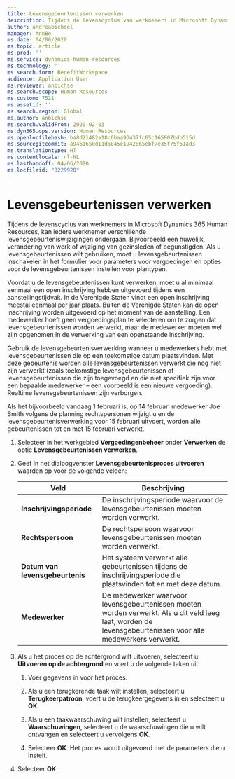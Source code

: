 ```yaml
---
title: Levensgebeurtenissen verwerken
description: Tijdens de levenscyclus van werknemers in Microsoft Dynamics 365 Human Resources, kan iedere werknemer verschillende levensgebeurteniswijzigingen ondergaan.
author: andreabichsel
manager: AnnBe
ms.date: 04/06/2020
ms.topic: article
ms.prod: ''
ms.service: dynamics-human-resources
ms.technology: ''
ms.search.form: BenefitWorkspace
audience: Application User
ms.reviewer: anbichse
ms.search.scope: Human Resources
ms.custom: 7521
ms.assetid: ''
ms.search.region: Global
ms.author: anbichse
ms.search.validFrom: 2020-02-03
ms.dyn365.ops.version: Human Resources
ms.openlocfilehash: ba8d21482a18c6baa93437fc65c165907bdb515d
ms.sourcegitcommit: a9461650d11d6845e1942865ebf7e35f75f61ad3
ms.translationtype: HT
ms.contentlocale: nl-NL
ms.lasthandoff: 04/06/2020
ms.locfileid: "3229920"
---
```

# <a name="process-life-events"></a>Levensgebeurtenissen verwerken

Tijdens de levenscyclus van werknemers in Microsoft Dynamics 365 Human Resources, kan iedere werknemer verschillende levensgebeurteniswijzigingen ondergaan. Bijvoorbeeld een huwelijk, verandering van werk of wijziging van gezinsleden of begunstigden. Als u levensgebeurtenissen wilt gebruiken, moet u levensgebeurtenissen inschakelen in het formulier voor parameters voor vergoedingen en opties voor de levensgebeurtenissen instellen voor plantypen.

Voordat u de levensgebeurtenissen kunt verwerken, moet u al minimaal eenmaal een open inschrijving hebben uitgevoerd tijdens een aanstellingstijdvak. In de Verenigde Staten vindt een open inschrijving meestal eenmaal per jaar plaats. Buiten de Verenigde Staten kan de open inschrijving worden uitgevoerd op het moment van de aanstelling. Een medewerker hoeft geen vergoedingsplan te selecteren om te zorgen dat levensgebeurtenissen worden verwerkt, maar de medewerker moeten wel zijn opgenomen in de verwerking van een openstaande inschrijving. 

Gebruik de levensgebeurtenisverwerking wanneer u medewerkers hebt met levensgebeurtenissen die op een toekomstige datum plaatsvinden. Met deze gebeurtenis worden alle levensgebeurtenissen verwerkt die nog niet zijn verwerkt (zoals toekomstige levensgebeurtenissen of levensgebeurtenissen die zijn toegevoegd en die niet specifiek zijn voor een bepaalde medewerker – een voorbeeld is een nieuwe vergoeding). Realtime levensgebeurtenissen zijn verborgen.

Als het bijvoorbeeld vandaag 1 februari is, op 14 februari medewerker Joe Smith volgens de planning rechtspersonen wijzigt u en de levensgebeurtenisverwerking voor 15 februari uitvoert, worden alle gebeurtenissen tot en met 15 februari verwerkt. 

1. Selecteer in het werkgebied **Vergoedingenbeheer** onder **Verwerken** de optie **Levensgebeurtenissen verwerken**.

2. Geef in het dialoogvenster **Levensgebeurtenisproces uitvoeren** waarden op voor de volgende velden:

   | Veld | Beschrijving |
   | --- | --- |
   | **Inschrijvingsperiode** | De inschrijvingsperiode waarvoor de levensgebeurtenissen moeten worden verwerkt. |
   | **Rechtspersoon** | De rechtspersoon waarvoor levensgebeurtenissen moeten worden verwerkt. |
   | **Datum van levensgebeurtenis** | Het systeem verwerkt alle gebeurtenissen tijdens de inschrijvingsperiode die plaatsvinden tot en met deze datum. |
   | **Medewerker** | De medewerker waarvoor levensgebeurtenissen moeten worden verwerkt. Als u dit veld leeg laat, worden de levensgebeurtenissen voor alle medewerkers verwerkt. |

3. Als u het proces op de achtergrond wilt uitvoeren, selecteert u **Uitvoeren op de achtergrond** en voert u de volgende taken uit:

   1. Voer gegevens in voor het proces.

   2. Als u een terugkerende taak wilt instellen, selecteert u **Terugkeerpatroon**, voert u de terugkeergegevens in en selecteert u **OK**.

   3. Als u een taakwaarschuwing wilt instellen, selecteert u **Waarschuwingen**, selecteert u de waarschuwingen die u wilt ontvangen en selecteert u vervolgens **OK**.

   4. Selecteer **OK**. Het proces wordt uitgevoerd met de parameters die u instelt.

4. Selecteer **OK**.
